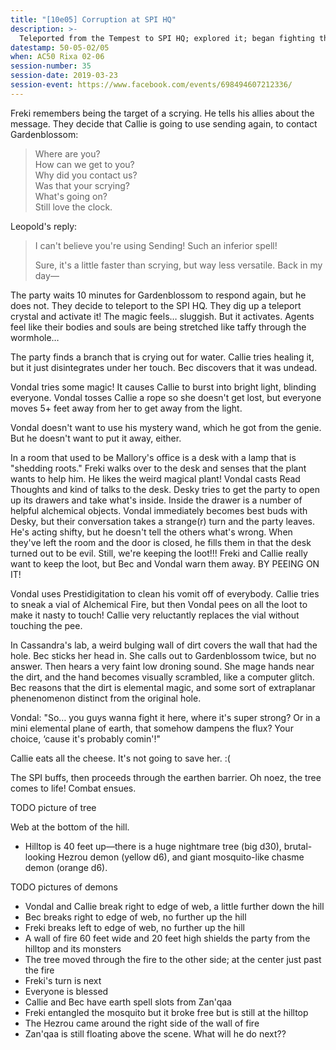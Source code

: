 ```yaml
---
title: "[10e05] Corruption at SPI HQ"
description: >-
  Teleported from the Tempest to SPI HQ; explored it; began fighting the demons; time corruption
datestamp: 50-05-02/05
when: AC50 Rixa 02-06
session-number: 35
session-date: 2019-03-23
session-event: https://www.facebook.com/events/698494607212336/
---
```


Freki remembers being the target of a scrying. He tells his allies about the message. They decide that Callie is going to use sending again, to contact Gardenblossom:

> Where are you?  
> How can we get to you?  
> Why did you contact us?  
> Was that your scrying?  
> What's going on?  
> Still love the clock.

Leopold's reply:

> I can't believe you're using Sending! Such an inferior spell!
>
> Sure, it's a little faster than scrying, but way less versatile. Back in my day—

The party waits 10 minutes for Gardenblossom to respond again, but he does not. They decide to teleport to the SPI HQ. They dig up a teleport crystal and activate it! The magic feels… sluggish. But it activates. Agents feel like their bodies and souls are being stretched like taffy through the wormhole…

The party finds a branch that is crying out for water. Callie tries healing it, but it just disintegrates under her touch. Bec discovers that it was undead.

Vondal tries some magic! It causes Callie to burst into bright light, blinding everyone. Vondal tosses Callie a rope so she doesn't get lost, but everyone moves 5+ feet away from her to get away from the light.

Vondal doesn't want to use his mystery wand, which he got from the genie. But he doesn't want to put it away, either.

In a room that used to be Mallory's office is a desk with a lamp that is "shedding roots." Freki walks over to the desk and senses that the plant wants to help him. He likes the weird magical plant! Vondal casts Read Thoughts and kind of talks to the desk. Desky tries to get the party to open up its drawers and take what's inside. Inside the drawer is a number of helpful alchemical objects. Vondal immediately becomes best buds with Desky, but their conversation takes a strange(r) turn and the party leaves. He's acting shifty, but he doesn't tell the others what's wrong. When they've left the room and the door is closed, he fills them in that the desk turned out to be evil. Still, we're keeping the loot!!! Freki and Callie really want to keep the loot, but Bec and Vondal warn them away. BY PEEING ON IT!

Vondal uses Prestidigitation to clean his vomit off of everybody. Callie tries to sneak a vial of Alchemical Fire, but then Vondal pees on all the loot to make it nasty to touch! Callie very reluctantly replaces the vial without touching the pee.

In Cassandra's lab, a weird bulging wall of dirt covers the wall that had the hole. Bec sticks her head in. She calls out to Gardenblossom twice, but no answer. Then hears a very faint low droning sound. She mage hands near the dirt, and the hand becomes visually scrambled, like a computer glitch. Bec reasons that the dirt is elemental magic, and some sort of extraplanar phenenomenon distinct from the original hole.

Vondal: "So… you guys wanna fight it here, where it's super strong? Or in a mini elemental plane of earth, that somehow dampens the flux? Your choice, ‘cause it's probably comin'!"

Callie eats all the cheese. It's not going to save her. :(

The SPI buffs, then proceeds through the earthen barrier. Oh noez, the tree comes to life! Combat ensues.

TODO picture of tree

Web at the bottom of the hill.

* Hilltop is 40 feet up—there is a huge nightmare tree (big d30), brutal-looking Hezrou demon (yellow d6), and giant mosquito-like chasme demon (orange d6).

TODO pictures of demons

* Vondal and Callie break right to edge of web, a little further down the hill
* Bec breaks right to edge of web, no further up the hill
* Freki breaks left to edge of web, no further up the hill
* A wall of fire 60 feet wide and 20 feet high shields the party from the hilltop and its monsters
* The tree moved through the fire to the other side; at the center just past the fire
* Freki's turn is next
* Everyone is blessed
* Callie and Bec have earth spell slots from Zan'qaa
* Freki entangled the mosquito but it broke free but is still at the hilltop
* The Hezrou came around the right side of the wall of fire
* Zan'qaa is still floating above the scene. What will he do next??
